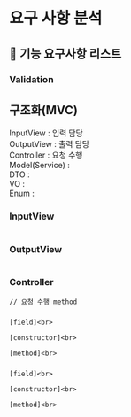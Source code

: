 # 요구 사항 분석

## 🚀 기능 요구사항 리스트

### Validation

## 구조화(MVC)
InputView : 입력 담당<br>
OutputView : 출력 담당<br>
Controller : 요청 수행<br>
Model(Service) : <br>
DTO : <br>
VO : <br>
Enum : <br>

### InputView
```

```

### OutputView
```

```

### Controller
```
// 요청 수행 method

```

### 
```
[field]<br>

[constructor]<br>

[method]<br>

```


### 
```
[field]<br>

[constructor]<br>

[method]<br>

```